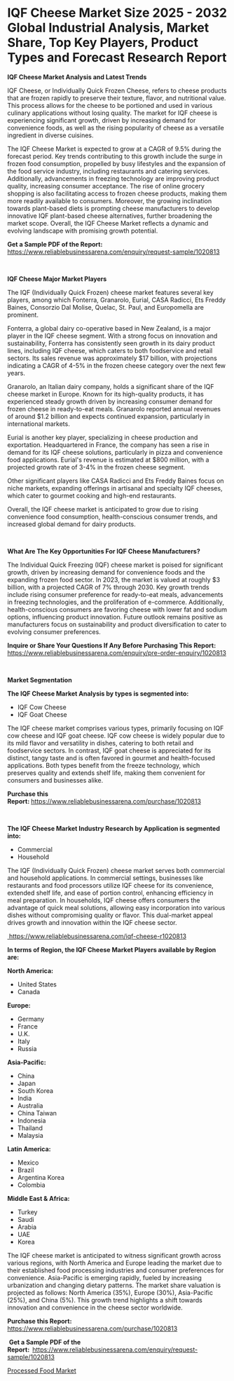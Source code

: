 <p><h1>IQF Cheese Market Size 2025 - 2032 Global Industrial Analysis, Market Share, Top Key Players, Product Types and Forecast Research Report</h1></p><p><strong>IQF Cheese Market Analysis and Latest Trends</strong></p>
<p><p>IQF Cheese, or Individually Quick Frozen Cheese, refers to cheese products that are frozen rapidly to preserve their texture, flavor, and nutritional value. This process allows for the cheese to be portioned and used in various culinary applications without losing quality. The market for IQF cheese is experiencing significant growth, driven by increasing demand for convenience foods, as well as the rising popularity of cheese as a versatile ingredient in diverse cuisines.</p><p>The IQF Cheese Market is expected to grow at a CAGR of 9.5% during the forecast period. Key trends contributing to this growth include the surge in frozen food consumption, propelled by busy lifestyles and the expansion of the food service industry, including restaurants and catering services. Additionally, advancements in freezing technology are improving product quality, increasing consumer acceptance. The rise of online grocery shopping is also facilitating access to frozen cheese products, making them more readily available to consumers. Moreover, the growing inclination towards plant-based diets is prompting cheese manufacturers to develop innovative IQF plant-based cheese alternatives, further broadening the market scope. Overall, the IQF Cheese Market reflects a dynamic and evolving landscape with promising growth potential.</p></p>
<p><strong>Get a Sample PDF of the Report:&nbsp;</strong> <a href="https://www.reliablebusinessarena.com/enquiry/request-sample/1020813?utm_campaign=2343&utm_medium=2&utm_source=Github&utm_content=ia&utm_term=14022025&utm_id=iqf-cheese">https://www.reliablebusinessarena.com/enquiry/request-sample/1020813</a></p>
<p>&nbsp;</p>
<p><strong>IQF Cheese Major Market Players</strong></p>
<p><p>The IQF (Individually Quick Frozen) cheese market features several key players, among which Fonterra, Granarolo, Eurial, CASA Radicci, Ets Freddy Baines, Consorzio Dal Molise, Quelac, St. Paul, and Europomella are prominent. </p><p>Fonterra, a global dairy co-operative based in New Zealand, is a major player in the IQF cheese segment. With a strong focus on innovation and sustainability, Fonterra has consistently seen growth in its dairy product lines, including IQF cheese, which caters to both foodservice and retail sectors. Its sales revenue was approximately $17 billion, with projections indicating a CAGR of 4-5% in the frozen cheese category over the next few years.</p><p>Granarolo, an Italian dairy company, holds a significant share of the IQF cheese market in Europe. Known for its high-quality products, it has experienced steady growth driven by increasing consumer demand for frozen cheese in ready-to-eat meals. Granarolo reported annual revenues of around $1.2 billion and expects continued expansion, particularly in international markets.</p><p>Eurial is another key player, specializing in cheese production and exportation. Headquartered in France, the company has seen a rise in demand for its IQF cheese solutions, particularly in pizza and convenience food applications. Eurial's revenue is estimated at $800 million, with a projected growth rate of 3-4% in the frozen cheese segment.</p><p>Other significant players like CASA Radicci and Ets Freddy Baines focus on niche markets, expanding offerings in artisanal and specialty IQF cheeses, which cater to gourmet cooking and high-end restaurants.</p><p>Overall, the IQF cheese market is anticipated to grow due to rising convenience food consumption, health-conscious consumer trends, and increased global demand for dairy products.</p></p>
<p>&nbsp;</p>
<p><strong>What Are The Key Opportunities For IQF Cheese Manufacturers?</strong></p>
<p><p>The Individual Quick Freezing (IQF) cheese market is poised for significant growth, driven by increasing demand for convenience foods and the expanding frozen food sector. In 2023, the market is valued at roughly $3 billion, with a projected CAGR of 7% through 2030. Key growth trends include rising consumer preference for ready-to-eat meals, advancements in freezing technologies, and the proliferation of e-commerce. Additionally, health-conscious consumers are favoring cheese with lower fat and sodium options, influencing product innovation. Future outlook remains positive as manufacturers focus on sustainability and product diversification to cater to evolving consumer preferences.</p></p>
<p><strong>Inquire or Share Your Questions If Any Before Purchasing This Report:</strong> <a href="https://www.reliablebusinessarena.com/enquiry/pre-order-enquiry/1020813?utm_campaign=2343&utm_medium=2&utm_source=Github&utm_content=ia&utm_term=14022025&utm_id=iqf-cheese">https://www.reliablebusinessarena.com/enquiry/pre-order-enquiry/1020813</a></p>
<p>&nbsp;</p>
<p><strong>Market Segmentation</strong></p>
<p><strong>The IQF Cheese Market Analysis by types is segmented into:</strong></p>
<p><ul><li>IQF Cow Cheese</li><li>IQF Goat Cheese</li></ul></p>
<p><p>The IQF cheese market comprises various types, primarily focusing on IQF cow cheese and IQF goat cheese. IQF cow cheese is widely popular due to its mild flavor and versatility in dishes, catering to both retail and foodservice sectors. In contrast, IQF goat cheese is appreciated for its distinct, tangy taste and is often favored in gourmet and health-focused applications. Both types benefit from the freeze technology, which preserves quality and extends shelf life, making them convenient for consumers and businesses alike.</p></p>
<p><strong>Purchase this Report:&nbsp;</strong><a href="https://www.reliablebusinessarena.com/purchase/1020813?utm_campaign=2343&utm_medium=2&utm_source=Github&utm_content=ia&utm_term=14022025&utm_id=iqf-cheese">https://www.reliablebusinessarena.com/purchase/1020813</a></p>
<p>&nbsp;</p>
<p><strong>The IQF Cheese Market Industry Research by Application is segmented into:</strong></p>
<p><ul><li>Commercial</li><li>Household</li></ul></p>
<p><p>The IQF (Individually Quick Frozen) cheese market serves both commercial and household applications. In commercial settings, businesses like restaurants and food processors utilize IQF cheese for its convenience, extended shelf life, and ease of portion control, enhancing efficiency in meal preparation. In households, IQF cheese offers consumers the advantage of quick meal solutions, allowing easy incorporation into various dishes without compromising quality or flavor. This dual-market appeal drives growth and innovation within the IQF cheese sector.</p></p>
<p><a href="https://www.reliablebusinessarena.com/iqf-cheese-r1020813?utm_campaign=2343&utm_medium=2&utm_source=Github&utm_content=ia&utm_term=14022025&utm_id=iqf-cheese">&nbsp;https://www.reliablebusinessarena.com/iqf-cheese-r1020813</a></p>
<p><strong>In terms of Region, the IQF Cheese Market Players available by Region are:</strong></p>
<p>
    <p> <strong> North America: </strong>
        <ul>
            <li>United States</li>
            <li>Canada</li>
        </ul>
        </p> 
    <p> <strong> Europe: </strong>
        <ul>
            <li>Germany</li>
            <li>France</li>
            <li>U.K.</li>
            <li>Italy</li>
            <li>Russia</li>
        </ul>
        </p> 
    <p> <strong> Asia-Pacific: </strong>
        <ul>
            <li>China</li>
            <li>Japan</li>
            <li>South Korea</li>
            <li>India</li>
            <li>Australia</li>
            <li>China Taiwan</li>
            <li>Indonesia</li>
            <li>Thailand</li>
            <li>Malaysia</li>
        </ul>
        </p> 
    <p> <strong> Latin America: </strong>
        <ul>
            <li>Mexico</li>
            <li>Brazil</li>
            <li>Argentina Korea</li>
            <li>Colombia</li>
        </ul>
        </p> 
    <p> <strong> Middle East & Africa: </strong>
        <ul>
            <li>Turkey</li>
            <li>Saudi</li>
            <li>Arabia</li>
            <li>UAE</li>
            <li>Korea</li>
        </ul>
    </p>
    </p>
<p><p>The IQF cheese market is anticipated to witness significant growth across various regions, with North America and Europe leading the market due to their established food processing industries and consumer preferences for convenience. Asia-Pacific is emerging rapidly, fueled by increasing urbanization and changing dietary patterns. The market share valuation is projected as follows: North America (35%), Europe (30%), Asia-Pacific (25%), and China (5%). This growth trend highlights a shift towards innovation and convenience in the cheese sector worldwide.</p></p>
<p><strong>Purchase this Report: </strong><a href="https://www.reliablebusinessarena.com/purchase/1020813?utm_campaign=2343&utm_medium=2&utm_source=Github&utm_content=ia&utm_term=14022025&utm_id=iqf-cheese">https://www.reliablebusinessarena.com/purchase/1020813</a></p>
<p>&nbsp;<strong>Get a Sample PDF of the Report:&nbsp;&nbsp;</strong><a href="https://www.reliablebusinessarena.com/enquiry/request-sample/1020813?utm_campaign=2343&utm_medium=2&utm_source=Github&utm_content=ia&utm_term=14022025&utm_id=iqf-cheese">https://www.reliablebusinessarena.com/enquiry/request-sample/1020813</a></p>
<p><strong></strong></p>
<p><p><a href="https://github.com/dierdrecrichton210/Market-Research-Report-List-1/blob/main/processed-food-market.md?utm_campaign=2343&utm_medium=2&utm_source=Github&utm_content=ia&utm_term=14022025&utm_id=iqf-cheese">Processed Food Market</a></p></p>